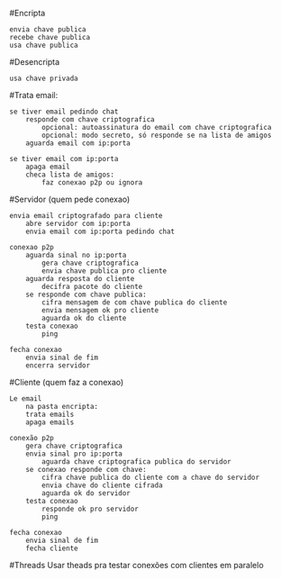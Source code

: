 #Encripta

	envia chave publica
	recebe chave publica
	usa chave publica
	
#Desencripta

	usa chave privada


#Trata email:

	se tiver email pedindo chat
		responde com chave criptografica
			opcional: autoassinatura do email com chave criptografica 
			opcional: modo secreto, só responde se na lista de amigos
		aguarda email com ip:porta
		
	se tiver email com ip:porta
		apaga email
		checa lista de amigos:
			faz conexao p2p ou ignora

#Servidor (quem pede conexao)

	envia email criptografado para cliente
		abre servidor com ip:porta
		envia email com ip:porta pedindo chat
		
	conexao p2p
		aguarda sinal no ip:porta
			gera chave criptografica
			envia chave publica pro cliente
		aguarda resposta do cliente
			decifra pacote do cliente
		se responde com chave publica:
			cifra mensagem de com chave publica do cliente
			envia mensagem ok pro cliente
			aguarda ok do cliente
		testa conexao
			ping
		
	fecha conexao
		envia sinal de fim
        encerra servidor
	

#Cliente (quem faz a conexao)

	Le email 
		na pasta encripta:
		trata emails
		apaga emails
		
	conexão p2p
		gera chave criptografica
		envia sinal pro ip:porta
			aguarda chave criptografica publica do servidor
		se conexao responde com chave:
			cifra chave publica do cliente com a chave do servidor
			envia chave do cliente cifrada
			aguarda ok do servidor
		testa conexao
			responde ok pro servidor
			ping

	fecha conexao
		envia sinal de fim
        fecha cliente

#Threads
    Usar theads pra testar conexões com clientes em paralelo
